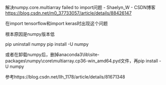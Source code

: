 解决numpy.core.multiarray failed to import问题 - Shaelyn_W - CSDN博客 https://blog.csdn.net/m0_37733057/article/details/88426147

在import tensorflow和import keras时出现这个问题

根本原因是numpy版本低

pip uninstall numpy
pip install -U numpy

或者在卸载numpy后，删掉anaconda3\lib\site-packages\numpy\core\multiarray.cp36-win_amd64.pyd文件，再pip install -U numpy

参考https://blog.csdn.net/llh_1178/article/details/81671348